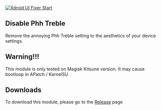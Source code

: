 [![Xdroid UI Fixer Start](https://img.shields.io/github/stars/KeishaXD/Xdroid-UI-Fixer?style=social)]([[https://github.com/KeishaXD/Xdroid-UI-Fixer])

<h2>Disable Phh Treble</h2>
Remove the annoying Phh Treble setting to the aesthetics of your device settings.

## Warning!!!
This module is only tested on Magisk Kitsune version. It may cause bootloop in APatch / KernelSU

## Downloads
To download this module, please go to the [Release](https://github.com/KeishaXD/Disable-Phh-Treble/releases/tag/V1.0.0) page
